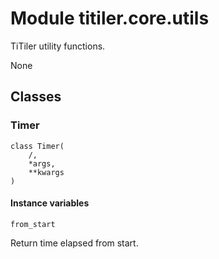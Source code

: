# Module titiler.core.utils

TiTiler utility functions.

None

## Classes

### Timer

```python3
class Timer(
    /,
    *args,
    **kwargs
)
```

#### Instance variables

```python3
from_start
```

Return time elapsed from start.